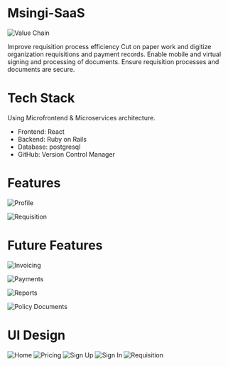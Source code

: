 # Msingi-SaaS

![Value Chain](./images/nonprofit-value-chain.png)

Improve requisition process efficiency
Cut on paper work and digitize organization requisitions and payment records.
Enable mobile and virtual signing and processing of documents.
Ensure requisition processes and documents are secure.

#  Tech Stack
Using Microfrontend & Microservices architecture. 
 - Frontend: React
 - Backend: Ruby on Rails
 - Database:  postgresql
 - GitHub: Version Control Manager

 # Features
 
![Profile](./images/profile.png)

![Requisition](./images/requisition.png)

# Future Features

![Invoicing](./images/invoicing.png)

![Payments](./images/payments.png)

![Reports](./images/reports.png)

![Policy Documents](./images/policy-docs.png)



# UI Design
![Home](./images/Home-Page.png)
![Pricing](./images/Pricing-Page.png)
![Sign Up](./images/SignUp-Page.png)
![Sign In](./images/SignIn-Page.png)
![Requisition](./images/Requisition-Page.png)
